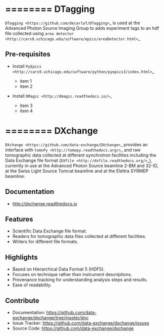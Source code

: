 ========
DTagging
========

`DTagging <https://github.com/decarlof/DTagging>`_  is used at the Advanced Photon Source Imaging Group
to adds experiment tags to an hdf file collected using 
`area detector <http://cars9.uchicago.edu/software/epics/areaDetector.html>`_



Pre-requisites
--------------

* Install `PyEpics <http://cars9.uchicago.edu/software/python/pyepics3/index.html>`_
    * item 1 
    * item 2
    
* Install `DMagic <http://dmagic.readthedocs.io/>`_
    * item 3 
    * item 4
   

========DXchange========`DXchange <https://github.com/data-exchange/DXchange>`_ provides an interface with`tomoPy <http://tomopy.readthedocs.org/>`_ and raw tomographic data collected at different synchrotron facilities including the Data Exchangefile format (`DXfile <http://dxfile.readthedocs.org/>`_),currently in use at the Advanced Photon Source beamline 2-BM and 32-ID, at the Swiss Light Source Tomcat beamline and at the Elettra SYRMEP beamline.Documentation-------------* http://dxchange.readthedocs.ioFeatures--------* Scientific Data Exchange file format.* Readers for tomographic data files collected at different facilities.* Writers for different file formats.Highlights----------* Based on Hierarchical Data Format 5 (HDF5).* Focuses on technique rather than instrument descriptions.* Provenance tracking for understanding analysis steps and results.* Ease of readability.    Contribute----------* Documentation: https://github.com/data-exchange/dxchange/tree/master/doc* Issue Tracker: https://github.com/data-exchange/dxchange/issues* Source Code: https://github.com/data-exchange/dxchange
